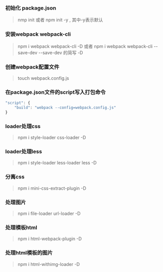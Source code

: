 ### 初始化 package.json
> nmp init 或者 npm init -y , 其中-y表示默认

### 安装webpack webpack-cli
> npm i webpack webpack-cli -D 或者 npm i webpack webpack-cli --save-dev
> --save-dev 的简写 -D

### 创建webpack配置文件
> touch webpack.config.js

### 在package.json文件的script写入打包命令
```javascript
"script": {
    "build": "webpack --config=webpack.config.js"
}
```

### loader处理css
> npm i style-loader css-loader -D

### loader处理less
> npm i style-loader less-loader less -D

### 分离css
> npm i mini-css-extract-plugin -D

### 处理图片
> npm i file-loader url-loader -D

### 处理模板html
> npm i html-webpack-plugin -D

### 处理html模板的图片
> npm i html-withimg-loader -D
